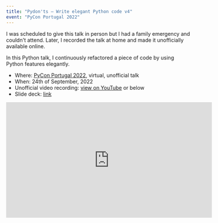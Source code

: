 ```yaml
---
title: "Pydon'ts – Write elegant Python code v4"
event: "PyCon Portugal 2022"
---
```


I was scheduled to give this talk in person but I had a family emergency and couldn't attend.
Later, I recorded the talk at home and made it unofficially available online.

In this Python talk, I continuously refactored a piece of code by using Python features elegantly.

 - Where: [PyCon Portugal 2022](https://2022.pycon.pt), virtual, unofficial talk
 - When: 24th of September, 2022
 - Unofficial video recording: [view on YouTube](https://youtu.be/ETg64K32Okc) or below
 - Slide deck: [link](https://github.com/mathspp/talks/blob/main/20220924_pycon_portugal_pydonts_4/slide_deck.pdf)

<div style="text-align:center">
<iframe width="560" height="315" src="https://www.youtube.com/embed/ETg64K32Okc" title="YouTube video player" frameborder="0" allow="accelerometer; autoplay; clipboard-write; encrypted-media; gyroscope; picture-in-picture; web-share" allowfullscreen></iframe>
</div>
